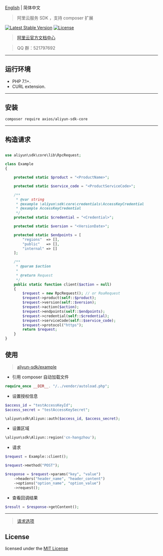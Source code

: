 [English](./README.md) | 简体中文

> 阿里云服务 SDK ，支持 composer 扩展

[![Latest Stable Version](https://poser.pugx.org/axios/aliyun-sdk/v/stable)](https://packagist.org/packages/axios/aliyun-sdk)
[![License](https://poser.pugx.org/axios/aliyun-sdk/license)](https://packagist.org/packages/axios/aliyun-sdk)

> [阿里云官方文档中心](https://help.aliyun.com/)

> QQ 群：521797692

---

## 运行环境
- PHP 7.1+.
- CURL extension.

---

## 安装
```shell
composer require axios/aliyun-sdk-core
```

---

## 构造请求


```php

use aliyun\sdk\core\lib\RpcRequest;

class Example
{

    protected static $product = "<ProductName>";

    protected static $service_code = "<ProductServiceCode>";

    /**
     * @var string
     * @example \aliyun\sdk\core\credentials\AccessKeyCredential
     * @example AccessKeyCredential
     */
    protected static $credential = "<Credential>";

    protected static $version = "<VersionDate>";

    protected static $endpoints = [
        "regions"  => [],
        "public"   => [],
        "internal" => []
    ];

    /**
     * @param $action
     *
     * @return Request
     */
    public static function client($action = null)
    {
        $request = new RpcRequest(); // or RoaRequest
        $request->product(self::$product);
        $request->version(self::$version);
        $request->action($action);
        $request->endpoints(self::$endpoints);
        $request->credential(self::$credential);
        $request->serviceCode(self::$service_code);
        $request->protocol("https");
        return $request;
    }
}

```

## 使用

  > [aliyun-sdk/example](https://github.com/AxiosCros/aliyun-sdk/tree/master/example)

* 引用 composer 自动加载文件

```php
require_once __DIR__. "/../vendor/autoload.php";
```

* 设置授权信息

```php
$access_id = "testAccessKeyId";
$access_secret = "testAccessKeySecret";

\aliyun\sdk\Aliyun::auth($access_id, $access_secret);
```

* 设置区域

```php
\aliyun\sdk\Aliyun::region('cn-hangzhou');
```

* 请求

```php
$request = Example::client();

$request->method("POST");

$response = $request->params("key", "value")
    ->headers("header_name", "header_content")
    ->options("option_name", "option_value")
    ->request();
```

* 查看回调结果

```php
$result = $response->getContent();
```

---



> [请求选项](https://guzzle-cn.readthedocs.io/zh_CN/latest/request-options.html)


## License
licensed under the [MIT License](https://github.com/AxiosCros/aliyun-sdk-core/blob/master/LICENSE)